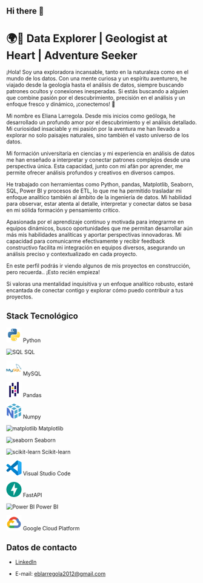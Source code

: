 ## **Hi there** 👋

# 🌍🚀 **Data Explorer | Geologist at Heart | Adventure Seeker**

¡Hola! Soy una exploradora incansable, tanto en la naturaleza como en el mundo de los datos. Con una mente curiosa y un espíritu aventurero, he viajado desde la geología hasta el análisis de datos, siempre buscando patrones ocultos y conexiones inesperadas. Si estás buscando a alguien que combine pasión por el descubrimiento, precisión en el análisis y un enfoque fresco y dinámico, ¡conectemos! 🌟

Mi nombre es Eliana Larregola. Desde mis inicios como geóloga, he desarrollado un profundo amor por el descubrimiento y el análisis detallado. Mi curiosidad insaciable y mi pasión por la aventura me han llevado a explorar no solo paisajes naturales, sino también el vasto universo de los datos.

Mi formación universitaria en ciencias y mi experiencia en análisis de datos me han enseñado a interpretar y conectar patrones complejos desde una perspectiva única. Esta capacidad, junto con mi afán por aprender, me permite ofrecer análisis profundos y creativos en diversos campos.

He trabajado con herramientas como Python, pandas, Matplotlib, Seaborn, SQL, Power BI y procesos de ETL, lo que me ha permitido trasladar mi enfoque analítico también al ámbito de la ingeniería de datos. Mi habilidad para observar, estar atenta al detalle, interpretar y conectar datos se basa en mi sólida formación y pensamiento crítico.

Apasionada por el aprendizaje continuo y motivada para integrarme en equipos dinámicos, busco oportunidades que me permitan desarrollar aún más mis habilidades analíticas y aportar perspectivas innovadoras. Mi capacidad para comunicarme efectivamente y recibir feedback constructivo facilita mi integración en equipos diversos, asegurando un análisis preciso y contextualizado en cada proyecto.

En este perfil podrás ir viendo algunos de mis proyectos en construcción, pero recuerda.. ¡Esto recién empieza!

Si valoras una mentalidad inquisitiva y un enfoque analítico robusto, estaré encantada de conectar contigo y explorar cómo puedo contribuir a tus proyectos.

## **Stack Tecnológico**

<p align="left">
  <img src="https://raw.githubusercontent.com/devicons/devicon/master/icons/python/python-original.svg" alt="python" width="40" height="40"/> Python 
  
  <img src="https://img.icons8.com/ios-filled/50/000000/sql.png" alt="SQL" width="40" height="40"/> SQL 
  
 <img src="https://raw.githubusercontent.com/devicons/devicon/master/icons/mysql/mysql-original-wordmark.svg" alt="mysql" width="40" height="40"/>  MySQL 
  
  <img src="https://raw.githubusercontent.com/devicons/devicon/master/icons/pandas/pandas-original.svg" alt="pandas" width="40" height="40"/> Pandas 
  
  <img src="https://raw.githubusercontent.com/devicons/devicon/master/icons/numpy/numpy-original.svg" alt="numpy" width="40" height="40"/> Numpy 

  <img src="https://upload.wikimedia.org/wikipedia/commons/8/84/Matplotlib_icon.svg" alt="matplotlib" width="40" height="40"/> Matplotlib

  <img src="https://upload.wikimedia.org/wikipedia/commons/6/66/Seaborn_logo.svg" alt="seaborn" width="100" height="40"/> Seaborn
  
  <img src="https://upload.wikimedia.org/wikipedia/commons/0/05/Scikit_learn_logo_small.svg" alt="scikit-learn" width="40" height="40"/> Scikit-learn 
  
 <img src="https://raw.githubusercontent.com/devicons/devicon/master/icons/vscode/vscode-original.svg" alt="Visual Studio Code" width="40" height="40"/>  Visual Studio Code 

  <img src="https://raw.githubusercontent.com/devicons/devicon/master/icons/fastapi/fastapi-original.svg" alt="fastapi" width="40" height="40"/> FastAPI 
  
 <img src="https://github.com/microsoft/PowerBI-Icons/blob/main/SVG/Power-BI.svg" alt="Power BI" width="40" height="40"/>  Power BI 
  
 <img src="https://raw.githubusercontent.com/devicons/devicon/master/icons/googlecloud/googlecloud-original.svg" alt="Google Cloud Platform" width="40" height="40"/>  Google Cloud Platform 
</p>

## Datos de contacto

- [LinkedIn](www.linkedin.com/in/eliana-larregola)

- E-mail: eblarregola2012@gmail.com

